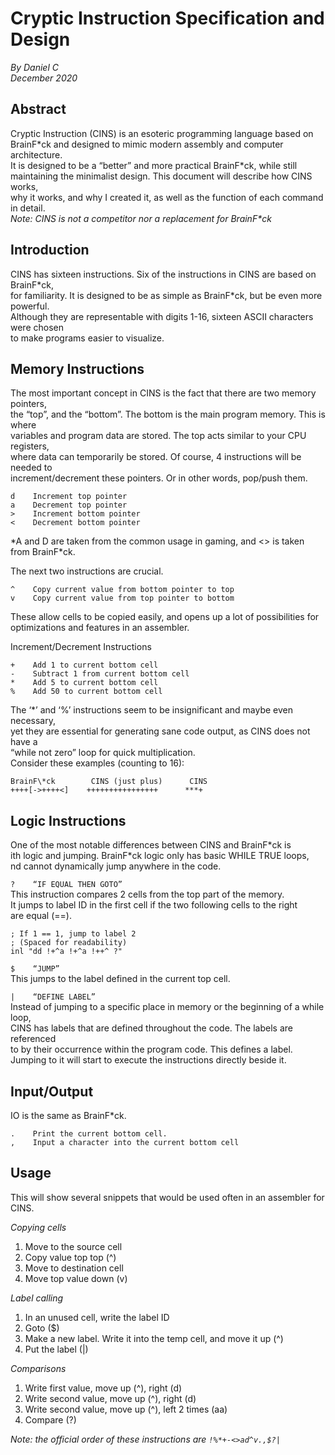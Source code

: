 # Cryptic Instruction Specification and Design
*By Daniel C*  
*December 2020*

## Abstract
Cryptic Instruction (CINS) is an esoteric programming language based on  
BrainF\*ck and designed to mimic modern assembly and computer architecture.  
It is designed to be a “better” and more practical BrainF\*ck, while still  
maintaining the minimalist design. This document will describe how CINS works,  
why it works, and why I created it, as well as the function of each command in detail.  
*Note: CINS is not a competitor nor a replacement for BrainF\*ck*

## Introduction
CINS has sixteen instructions. Six of the instructions in CINS are based on BrainF\*ck,  
for familiarity. It is designed to be as simple as BrainF\*ck, but be even more powerful.  
Although they are representable with digits 1-16, sixteen ASCII characters were chosen  
to make programs easier to visualize.

## Memory Instructions
The most important concept in CINS is the fact that there are two memory pointers,  
the “top”, and the “bottom”. The bottom is the main program memory. This is where  
variables and program data are stored. The top acts similar to your CPU registers,  
where data can temporarily be stored. Of course, 4 instructions will be needed to  
increment/decrement these pointers. Or in other words, pop/push them.  

```
d    Increment top pointer
a    Decrement top pointer
>    Increment bottom pointer
<    Decrement bottom pointer
```
*A and D are taken from the common usage in gaming, and <> is taken from BrainF\*ck.  

The next two instructions are crucial.  
```
^    Copy current value from bottom pointer to top
v    Copy current value from top pointer to bottom
```

These allow cells to be copied easily, and opens up a lot of possibilities for  
optimizations and features in an assembler.  

Increment/Decrement Instructions
```
+    Add 1 to current bottom cell
-    Subtract 1 from current bottom cell
*    Add 5 to current bottom cell
%    Add 50 to current bottom cell
```

The ‘\*’ and ‘%’ instructions seem to be insignificant and maybe even necessary,  
yet they are essential for generating sane code output, as CINS does not have a  
“while not zero” loop for quick multiplication.  
Consider these examples (counting to 16):

```
BrainF\*ck        CINS (just plus)      CINS
++++[->++++<]    ++++++++++++++++      ***+
```

## Logic Instructions
One of the most notable differences between CINS and BrainF\*ck is  
ith logic and jumping. BrainF\*ck logic only has basic WHILE TRUE loops,  
nd cannot dynamically jump anywhere in the code.  

`?    “IF EQUAL THEN GOTO”`  
This instruction compares 2 cells from the top part of the memory.  
It jumps to label ID in the first cell if the two following cells to the right  
are equal (==).
```
; If 1 == 1, jump to label 2
; (Spaced for readability)
inl "dd !+^a !+^a !++^ ?"
```

`$    “JUMP”`  
This jumps to the label defined in the current top cell.  

`|    “DEFINE LABEL”`  
Instead of jumping to a specific place in memory or the beginning of a while loop,  
CINS has labels that are defined throughout the code. The labels are referenced  
to by their occurrence within the program code. This defines a label.  
Jumping to it will start to execute the instructions directly beside it.  

## Input/Output
IO is the same as BrainF\*ck.
```
.    Print the current bottom cell.
,    Input a character into the current bottom cell
```

## Usage
This will show several snippets that would be used often in an assembler for CINS.

*Copying cells*  
1. Move to the source cell
2. Copy value top top (^)
3. Move to destination cell
4. Move top value down (v)

*Label calling*  
1. In an unused cell, write the label ID
2. Goto ($)
3. Make a new label. Write it into the temp cell, and move it up (^)
4. Put the label (|)

*Comparisons*  
1. Write first value, move up (^), right (d)
2. Write second value, move up (^), right (d)
3. Write second value, move up (^), left 2 times (aa)
4. Compare (?)

*Note: the official order of these instructions are `!%*+-<>ad^v.,$?|`*
